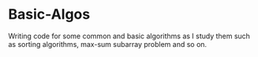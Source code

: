 # Basic-Algos
Writing code for some common and basic algorithms as I study them such as sorting algorithms, max-sum subarray problem and so on.
